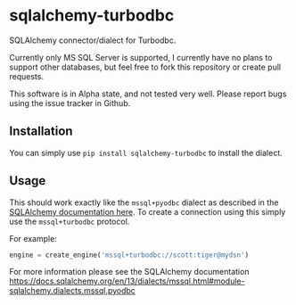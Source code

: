 # sqlalchemy-turbodbc
SQLAlchemy connector/dialect for Turbodbc.

Currently only MS SQL Server is supported, I currently have no plans
to support other databases, but feel free to fork this repository or create
pull requests.

This software is in Alpha state, and not tested very well. Please report bugs
using the issue tracker in Github.


## Installation
You can simply use
`pip install sqlalchemy-turbodbc`
to install the dialect.


## Usage
This should work exactly like the `mssql+pyodbc` dialect as described in the [SQLAlchemy documentation here](https://docs.sqlalchemy.org/en/13/dialects/mssql.html#module-sqlalchemy.dialects.mssql.pyodbc).
To create a connection using this simply use the `mssql+turbodbc` protocol.

For example:

```python
engine = create_engine('mssql+turbodbc://scott:tiger@mydsn')
```

For more information please see the SQLAlchemy documentation
https://docs.sqlalchemy.org/en/13/dialects/mssql.html#module-sqlalchemy.dialects.mssql.pyodbc
